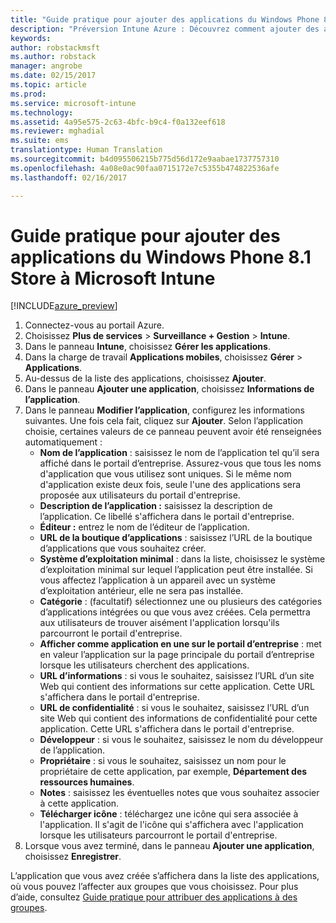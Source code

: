 ```yaml
---
title: "Guide pratique pour ajouter des applications du Windows Phone 8.1 Store à Intune | Préversion Intune Azure | Microsoft Docs"
description: "Préversion Intune Azure : Découvrez comment ajouter des applications de Windows Phone 8.1 Store pour Intune."
keywords: 
author: robstackmsft
ms.author: robstack
manager: angrobe
ms.date: 02/15/2017
ms.topic: article
ms.prod: 
ms.service: microsoft-intune
ms.technology: 
ms.assetid: 4a95e575-2c63-4bfc-b9c4-f0a132eef618
ms.reviewer: mghadial
ms.suite: ems
translationtype: Human Translation
ms.sourcegitcommit: b4d095506215b775d56d172e9aabae1737757310
ms.openlocfilehash: 4a08e0ac90faa0715172e7c5355b474822536afe
ms.lasthandoff: 02/16/2017

---
```


# <a name="how-to-add-windows-phone-81-store-apps-to-microsoft-intune"></a>Guide pratique pour ajouter des applications du Windows Phone 8.1 Store à Microsoft Intune

[!INCLUDE[azure_preview](../includes/azure_preview.md)]


1. Connectez-vous au portail Azure.
2. Choisissez **Plus de services** > **Surveillance + Gestion** > **Intune**.
3. Dans le panneau **Intune**, choisissez **Gérer les applications**.
4. Dans la charge de travail **Applications mobiles**, choisissez **Gérer** > **Applications**.
5. Au-dessus de la liste des applications, choisissez **Ajouter**.
6. Dans le panneau **Ajouter une application**, choisissez **Informations de l’application**.
7. Dans le panneau **Modifier l’application**, configurez les informations suivantes. Une fois cela fait, cliquez sur **Ajouter**. Selon l’application choisie, certaines valeurs de ce panneau peuvent avoir été renseignées automatiquement :
    - **Nom de l’application** : saisissez le nom de l’application tel qu’il sera affiché dans le portail d’entreprise. Assurez-vous que tous les noms d'application que vous utilisez sont uniques. Si le même nom d'application existe deux fois, seule l'une des applications sera proposée aux utilisateurs du portail d'entreprise.
    - **Description de l’application :** saisissez la description de l’application. Ce libellé s'affichera dans le portail d'entreprise.
    - **Éditeur :** entrez le nom de l’éditeur de l’application.
    - **URL de la boutique d’applications** : saisissez l’URL de la boutique d’applications que vous souhaitez créer.
    - **Système d’exploitation minimal** : dans la liste, choisissez le système d’exploitation minimal sur lequel l’application peut être installée. Si vous affectez l’application à un appareil avec un système d’exploitation antérieur, elle ne sera pas installée.
    - **Catégorie** : (facultatif) sélectionnez une ou plusieurs des catégories d’applications intégrées ou que vous avez créées. Cela permettra aux utilisateurs de trouver aisément l'application lorsqu'ils parcourront le portail d'entreprise.
    - **Afficher comme application en une sur le portail d’entreprise** : met en valeur l’application sur la page principale du portail d’entreprise lorsque les utilisateurs cherchent des applications.
    - **URL d’informations** : si vous le souhaitez, saisissez l’URL d’un site Web qui contient des informations sur cette application. Cette URL s'affichera dans le portail d'entreprise.
    - **URL de confidentialité** : si vous le souhaitez, saisissez l’URL d’un site Web qui contient des informations de confidentialité pour cette application. Cette URL s'affichera dans le portail d'entreprise.
    - **Développeur** : si vous le souhaitez, saisissez le nom du développeur de l’application.
    - **Propriétaire** : si vous le souhaitez, saisissez un nom pour le propriétaire de cette application, par exemple, **Département des ressources humaines**.
    - **Notes** : saisissez les éventuelles notes que vous souhaitez associer à cette application.
    - **Télécharger icône** : téléchargez une icône qui sera associée à l'application. Il s'agit de l'icône qui s'affichera avec l'application lorsque les utilisateurs parcourront le portail d'entreprise.
8. Lorsque vous avez terminé, dans le panneau **Ajouter une application**, choisissez **Enregistrer**.

L’application que vous avez créée s’affichera dans la liste des applications, où vous pouvez l’affecter aux groupes que vous choisissez. Pour plus d’aide, consultez [Guide pratique pour attribuer des applications à des groupes](/intune-azure/manage-apps/deploy-apps).
